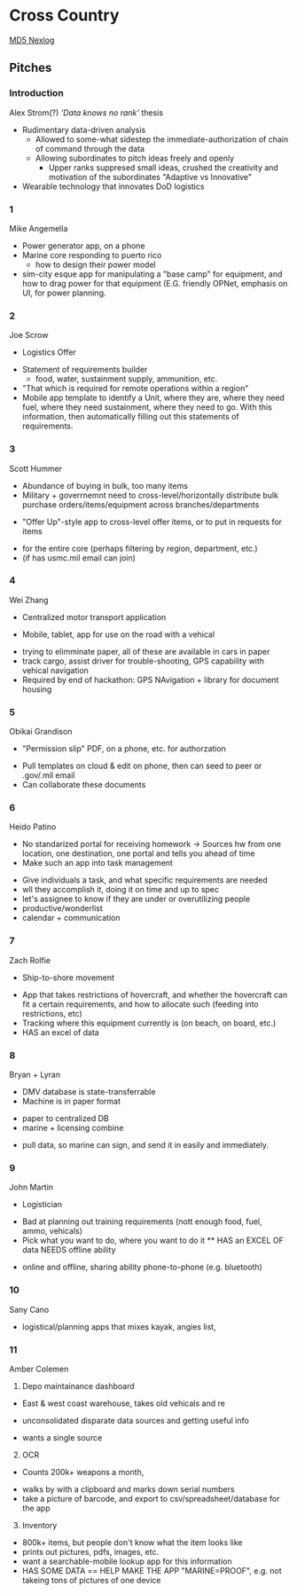 # Cross Country
[MD5 Nexlog](http://community.md5.net)

## Pitches 

### Introduction
Alex Strom(?)
_'Data knows no rank'_ thesis
- Rudimentary data-driven analysis
  * Allowed to some-what sidestep the immediate-authorization of chain of command through the data 
  * Allowing subordinates to pitch ideas freely and openly
    - Upper ranks suppresed small ideas, crushed the creativity and motivation of the subordinates
  "Adaptive vs Innovative" 
- Wearable technology that innovates DoD logistics

### 1
Mike Angemella 
- Power generator app, on a phone
- Marine core responding to puerto rico
  * how to design their power model
- sim-city esque app for manipulating a "base camp" for equipment, and how to drag power for that equipment (E.G. friendly OPNet, emphasis on UI, for power planning.
  
### 2
Joe Scrow
- Logistics Offer
* Statement of requirements builder
  * food, water, sustainment supply, ammunition, etc.
* "That which is required for remote operations within a region"
* Mobile app template to identify a Unit, where they are, where they need fuel, where they need sustainment, where they need to go. With this information, then automatically filling out this statements of requirements.

### 3
Scott Hummer
- Abundance of buying in bulk, too many items
- Military + goverrnemnt need to cross-level/horizontally distribute bulk purchase orders/items/equipment across branches/departments
* "Offer Up"-style app to cross-level offer items, or to put in requests for items
- for the entire core (perhaps filtering by region, department, etc.)
- (if has usmc.mil email can join)

### 4
Wei Zhang
* Centralized motor transport application
- Mobile, tablet, app for use on the road with a vehical
* trying to elimminate paper, all of these are available in cars in paper
* track cargo, assist driver for trouble-shooting, GPS capability with vehical navigation
* Required by end of hackathon: GPS NAvigation + library for document housing

### 5
Obikai Grandison
* "Permission slip" PDF, on a phone, etc. for authorzation
- Pull templates on cloud & edit on phone, then can seed to peer or .gov/.mil email
- Can collaborate these documents

### 6
Heido Patino
- No standarized portal for receiving homework -> Sources hw from one location, one destination, one portal and tells you ahead of time
- Make such an app into task management
* Give individuals a task, and what specific requirements are needed
* wll they accomplish it, doing it on time and up to spec
* let's assignee to know if they are under or overutilizing people
* productive/wonderlist
* calendar + communication

### 7
Zach Rolfie
- Ship-to-shore movement
* App  that takes restrictions of hovercraft, and whether the hovercraft can fit a certain requirements, and how to allocate such (feeding into restrictions, etc)
* Tracking where this equipment currently is (on beach, on board, etc.)
* HAS an excel of data

### 8
Bryan + Lyran
- DMV database is state-transferrable
- Machine is in paper format
* paper to centralized DB
* marine + licensing combine
- pull data, so marine can sign, and send it in easily and immediately.

### 9
John Martin
- Logistician
* Bad at planning out training requirements (nott enough food, fuel, ammo, vehicals)
* Pick what you want to do, where you want to do it
** HAS an EXCEL OF data
NEEDS offline ability
- online and offline, sharing ability phone-to-phone (e.g. bluetooth)

### 10
Sany Cano
- logistical/planning apps that mixes kayak, angies list, 

### 11
Amber Colemen
1. Depo maintainance dashboard
* East & west coast warehouse, takes old vehicals and re
- unconsolidated disparate data sources and getting useful info
* wants a single source
2. OCR 
- Counts 200k+ weapons a month, 
* walks by with a clipboard and marks down serial numbers
* take a picture of barcode, and export to csv/spreadsheet/database for the app
3. Inventory
* 800k+ items, but people don't know what the item looks like
* prints out pictures, pdfs, images, etc.
* want a searchable-mobile lookup app for this information
* HAS SOME DATA
== HELP MAKE THE APP "MARINE=PROOF", e.g. not takeing tons of pictures of one device 


